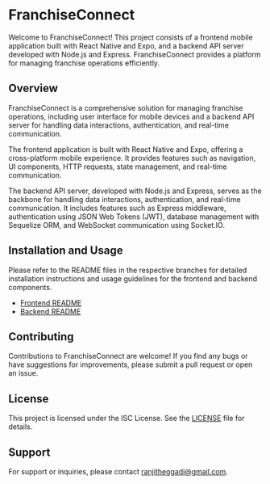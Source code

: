 # FranchiseConnect

Welcome to FranchiseConnect! This project consists of a frontend mobile application built with React Native and Expo, and a backend API server developed with Node.js and Express. FranchiseConnect provides a platform for managing franchise operations efficiently.

## Overview

FranchiseConnect is a comprehensive solution for managing franchise operations, including user interface for mobile devices and a backend API server for handling data interactions, authentication, and real-time communication.

The frontend application is built with React Native and Expo, offering a cross-platform mobile experience. It provides features such as navigation, UI components, HTTP requests, state management, and real-time communication.

The backend API server, developed with Node.js and Express, serves as the backbone for handling data interactions, authentication, and real-time communication. It includes features such as Express middleware, authentication using JSON Web Tokens (JWT), database management with Sequelize ORM, and WebSocket communication using Socket.IO.

## Installation and Usage

Please refer to the README files in the respective branches for detailed installation instructions and usage guidelines for the frontend and backend components.

- [Frontend README](frontend/README.md)
- [Backend README](backend/README.md)

## Contributing

Contributions to FranchiseConnect are welcome! If you find any bugs or have suggestions for improvements, please submit a pull request or open an issue.

## License

This project is licensed under the ISC License. See the [LICENSE](LICENSE) file for details.

## Support

For support or inquiries, please contact ranjitheggadi@gmail.com.
